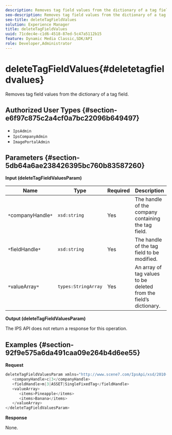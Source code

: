 ```yaml
---
description: Removes tag field values from the dictionary of a tag field.
seo-description: Removes tag field values from the dictionary of a tag field.
seo-title: deleteTagFieldValues
solution: Experience Manager
title: deleteTagFieldValues
uuid: 71cdec4e-c1d6-4518-87ed-5c47a5112b15
feature: Dynamic Media Classic,SDK/API
role: Developer,Administrator
---
```


# deleteTagFieldValues{#deletetagfieldvalues}

Removes tag field values from the dictionary of a tag field.

## Authorized User Types {#section-e6f97c875c2a4cf0a7bc22096b649497}

* `IpsAdmin` 
* `IpsCompanyAdmin` 
* `ImagePortalAdmin`

## Parameters {#section-5db64a6ae238426395bc760b83587260}

**Input (deleteTagFieldValuesParam)** 

|  Name  | Type  | Required  | Description  |
|---|---|---|---|
|  `*`companyHandle`*`  | `xsd:string`  | Yes  | The handle of the company containing the tag field.  |
|  `*`fieldHandle`*`  | `xsd:string`  | Yes  | The handle of the tag field to be modified.  |
|  `*`valueArray`*`  | `types:StringArray`  | Yes  | An array of tag values to be deleted from the field’s dictionary.  |

**Output (deleteTagFieldValuesParam)**

The IPS API does not return a response for this operation.

## Examples {#section-92f9e575a6da491caa09e264b4d6ee55}

**Request** 

```java
deleteTagFieldValuesParam xmlns="http://www.scene7.com/IpsApi/xsd/2010-01-31">
   <companyHandle>c|3</companyHandle>
   <fieldHandle>m|3|ASSET|SingleFixedTag</fieldHandle>
   <valueArray>
      <items>Pineapple</items>
      <items>Banana</items>
   </valueArray>
</deleteTagFieldValuesParam>
```

**Response**

None. 
